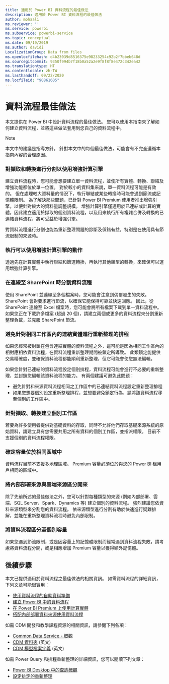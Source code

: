 ```yaml
---
title: 適用於 Power BI 資料流程的最佳做法
description: 適用於 Power BI 資料流程的最佳做法
author: mohaali
ms.reviewer: ''
ms.service: powerbi
ms.subservice: powerbi-service
ms.topic: conceptual
ms.date: 09/19/2019
ms.author: davidi
LocalizationGroup: Data from files
ms.openlocfilehash: d4b23039d8516375e98233254c92b2f7bbeb648d
ms.sourcegitcommit: 9350f994b7f18b0a52a2e9f8f8f8e472c342ea42
ms.translationtype: HT
ms.contentlocale: zh-TW
ms.lasthandoff: 09/22/2020
ms.locfileid: "90861605"
---
```

# <a name="dataflows-best-practice"></a>資料流程最佳做法

本文提供在 Power BI 中設計資料流程的最佳做法。 您可以使用本指南來了解如何建立資料流程，並將這些做法套用到您自己的資料流程中。

> [!NOTE]
> 本文中的建議是指導方針。 針對本文中的每個最佳做法，可能會有不完全遵循本指南內容的合理原因。 
> 
> 

### <a name="split-ingestion-and-transformation-to-use-the-enhanced-compute-engine"></a>對擷取和轉換進行分割以使用增強計算引擎

建立資料流程時，您可能會想要建立單一資料流程，並使所有實體、轉換、聯結及增強功能都位於單一位置。 對於較小的資料集來說，單一資料流程可能是有效的。 但在處理較大資料量的情況下，執行聯結或某些轉換時可能會遇到節流或記憶體限制。 為了解決那些問題，已針對 Power BI Premium 使用者推出增強引擎，以便針對較大的資料量調整規模。 增強計算引擎僅適用於已連結或計算的實體，因此建立適用於擷取的個別資料流程，以及用來執行所有複雜合併及轉換的已連結資料流程，將可受益於增強引擎。

對資料流程進行分割也能為重新整理問題的診斷及偵錯有益，特別是在使用具有節流限制的來源時。

### <a name="perform-actions-that-can-use-the-enhanced-compute-engine"></a>執行可以使用增強計算引擎的動作

透過先在計算實體中執行聯結和篩選轉換，再執行其他類型的轉換，來確保可以運用增強計算引擎。

### <a name="split-dataflows-when-connecting-to-sharepoint"></a>在連線至 SharePoint 時分割資料流程

使用 SharePoint 並連線至多個檔案時，您可能會注意到偶爾發生的失敗。 SharePoint 會對要求進行節流，以確保它能保持可靠並快速回應。 因此，從 SharePoint 連線至 Excel 檔案時，您可能會將所有檔案下載到單一資料流程中。 如果您正在下載許多檔案 (超過 20 個)，請建立兩個或更多的資料流程來分割重新整理負載，並克服 SharePoint 節流。

### <a name="avoid-scheduling-refresh-for-linked-entities-inside-the-same-workspace"></a>避免針對相同工作區內的連結實體進行重新整理的排程

如果您經常被封鎖在包含連結實體的資料流程之外，這可能是因為相同工作區內的相對應相依資料流程，在資料流程重新整理期間被鎖定所導致。 此類鎖定能提供交易精確度，並確保資料流程都能順利重新整理，但它可能會使您無法編輯。 

如果您針對已連結的資料流程設定個別排程，資料流程可能會進行不必要的重新整理，並封鎖您編輯該資料流程的能力。 有兩個建議可避免此問題： 

* 避免針對和來源資料流程相同之工作區中的已連結資料流程設定重新整理排程
* 如果您想要個別設定重新整理排程，並想要避免鎖定行為，請將該資料流程移至個別的工作區中。

### <a name="create-a-separate-workspace-for-ingestion-transformation"></a>針對擷取、轉換建立個別工作區

若要為許多使用者提供對基礎資料的存取，同時不允許他們存取基礎來源系統的原始資料，請建立具有您需要共用之所有資料的個別工作區，並指派權限。 目前不支援個別的資料流程權限。

### <a name="ensure-capacity-is-in-the-same-region"></a>確定容量位於相同區域中

資料流程目前不支援多地理區域。 Premium 容量必須位於與您的 Power BI 租用戶相同的區域中。

### <a name="separate-on-premises-sources-from-cloud-sources"></a>將內部部署來源與雲端來源區分開來

除了先前所述的最佳做法之外，您可以針對每種類型的來源 (例如內部部署、雲端、SQL Server、Spark、Dynamics 等) 建立個別的資料流程。 強烈建議您依資料來源類型來分割您的資料流程。 依來源類型進行分割有助於快速進行疑難排解，並能在重新整理資料流程時避免內部限制。

### <a name="separate-dataflows-into-a-separate-capacity"></a>將資料流程區分至個別容量

如果您遇到節流限制，或是因容量上的記憶體限制而經常遇到資料流程失敗，請考慮將資料流程分開，或是相應增加 Premium 容量以獲得額外記憶體。

## <a name="next-steps"></a>後續步驟

本文已提供適用於資料流程之最佳做法的相關資訊。 如需資料流程的詳細資訊，下列文章可能很實用：

* [使用資料流程的自助資料準備](service-dataflows-overview.md)
* [建立 Power BI 中的資料流程](service-dataflows-create-use.md)
* [在 Power BI Premium 上使用計算實體](service-dataflows-computed-entities-premium.md)
* [搭配內部部署資料來源使用資料流程](service-dataflows-on-premises-gateways.md)

如需 CDM 開發和教學課程資源的相關資訊，請參閱下列各項：
* [Common Data Service - 概觀](/powerapps/common-data-model/overview)
* [CDM 資料夾](/common-data-model/data-lake) \(英文\)
* [CDM 模型檔案定義](/common-data-model/model-json) \(英文\)


如需 Power Query 和排程重新整理的詳細資訊，您可以閱讀下列文章：
* [Power BI Desktop 中的查詢概觀](desktop-query-overview.md)
* [設定排定的重新整理](../connect-data/refresh-scheduled-refresh.md)